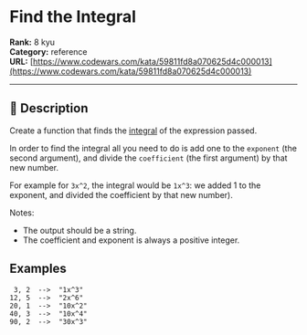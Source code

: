 # Find the Integral

**Rank:** 8 kyu  
**Category:** reference  
**URL:** [https://www.codewars.com/kata/59811fd8a070625d4c000013](https://www.codewars.com/kata/59811fd8a070625d4c000013)

---

## 📝 Description

Create a function that finds the [integral](https://en.wikipedia.org/wiki/Integral) of the expression passed.

In order to find the integral all you need to do is add one to the `exponent` (the second argument), and divide the `coefficient` (the first argument) by that new number.

For example for `3x^2`, the integral would be `1x^3`: we added 1 to the exponent, and divided the coefficient by that new number).

Notes:
* The output should be a string.
* The coefficient and exponent is always a positive integer.


## Examples

```
 3, 2  -->  "1x^3"
12, 5  -->  "2x^6"
20, 1  -->  "10x^2"
40, 3  -->  "10x^4"
90, 2  -->  "30x^3"
```
